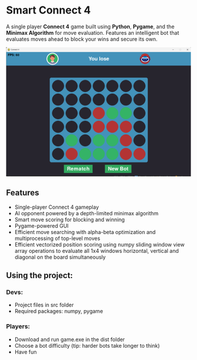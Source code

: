 # Smart Connect 4

A single player **Connect 4** game built using **Python**, **Pygame**, and the **Minimax Algorithm** for move evaluation. Features an intelligent bot that evaluates moves ahead to block your wins and secure its own.

![Screenshot](assets/img.png) <!-- Replace with actual screenshot path if needed -->

## Features
- Single-player Connect 4 gameplay
- AI opponent powered by a depth-limited minimax algorithm
- Smart move scoring for blocking and winning
- Pygame-powered GUI
- Efficient move searching with alpha-beta optimization and multiprocessing of top-level moves
- Efficient vectorized position scoring using numpy sliding window view array operations to evaluate all 1x4 windows horizontal, vertical and diagonal on the board simultaneously

## Using the project:
### Devs:

- Project files in src folder
- Required packages: numpy, pygame

### Players:

- Download and run game.exe in the dist folder
- Choose a bot difficulty (tip: harder bots take longer to think)
- Have fun

